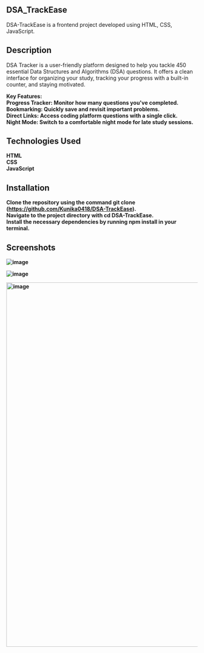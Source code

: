 ## DSA_TrackEase

DSA-TrackEase is a frontend project developed using HTML, CSS, JavaScript.


## Description

DSA Tracker is a user-friendly platform designed to help you tackle 450 essential Data Structures and Algorithms (DSA) questions. It offers a clean interface for organizing your study, tracking your progress with a built-in counter, and staying motivated.

<b>Key Features:<b><br>
<b>Progress Tracker<b>: Monitor how many questions you've completed.<br>
<b>Bookmarking<b>: Quickly save and revisit important problems.<br>
<b>Direct Links<b>: Access coding platform questions with a single click.<br>
<b>Night Mode<b>: Switch to a comfortable night mode for late study sessions.<br>


## Technologies Used

HTML<br>
CSS<br>
JavaScript<br>

## Installation

Clone the repository using the command git clone (https://github.com/Kunika0418/DSA-TrackEase).<br>
Navigate to the project directory with cd DSA-TrackEase.<br>
Install the necessary dependencies by running npm install in your terminal.<br>

## Screenshots
![image](https://github.com/user-attachments/assets/d529c27b-7b63-4d4d-897c-3f4576e648a1)

![image](https://github.com/user-attachments/assets/009c2056-6c3d-413c-9b42-ac125181dec5)

<img width="958" alt="image" src="https://github.com/user-attachments/assets/b474276a-b80a-418d-8a22-a7c7131e2cd9">


